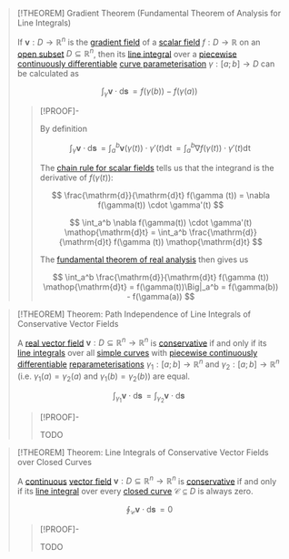>[!THEOREM] Gradient Theorem (Fundamental Theorem of Analysis for Line Integrals)
>
>If $\boldsymbol{v}: D \to \mathbb{R}^n$ is the  [gradient field](Conservative%20Vector%20Field.md) of a [scalar field](../../Scalar%20Fields/Real%20Scalar%20Field.md) $f: D\to\mathbb{R}$ on an [open subset](../../../../../Topology/Metric%20Spaces/Metric%20Topology.md#^opensets) $D \subseteq \mathbb{R}^n$, then its [line integral](../Integration/Vector%20Line%20Integral.md) over a [piecewise continuously differentiable](../../Parametric%20Curves/Differentiation/Differentiability%20of%20Parametric%20Curves.md) [curve parameterisation](../../Parametric%20Curves/Parametric%20Curve.md) $\gamma: [a;b] \to D$ can be calculated as
>
>$$
>\int_\gamma \boldsymbol{v} \cdot \mathop{\mathrm{d}\boldsymbol{s}} = f(\gamma (b)) - f(\gamma (a))
>$$
>
>>[!PROOF]-
>>
>>By definition
>>
>>$$
>>\int_\gamma \boldsymbol{v} \cdot \mathop{\mathrm{d}\boldsymbol{s}} = \int_a^b \boldsymbol{v}(\gamma(t)) \cdot \gamma'(t) \mathop{\mathrm{d}t} = \int_a^b \nabla  f(\gamma(t)) \cdot \gamma'(t) \mathop{\mathrm{d}t}
>>$$
>>
>>The [chain rule for scalar fields](../../Scalar%20Fields/Differentiation/Differentiation%20Rules%20for%20Scalar%20Fields.md#^chainrule) tells us that the integrand is the derivative of $f(\gamma (t))$:
>>
>>$$
>>\frac{\mathrm{d}}{\mathrm{d}t} f(\gamma (t)) = \nabla  f(\gamma(t)) \cdot \gamma'(t)
>>$$
>>
>>$$
>>\int_a^b \nabla  f(\gamma(t)) \cdot \gamma'(t) \mathop{\mathrm{d}t} = \int_a^b \frac{\mathrm{d}}{\mathrm{d}t} f(\gamma (t)) \mathop{\mathrm{d}t}
>>$$
>>
>>The [fundamental theorem of real analysis](../../../Univariate%20Real%20Analysis/Integration/The%20Fundamental%20Theorem%20of%20Real%20Analysis.md) then gives us
>>
>>$$
>>\int_a^b \frac{\mathrm{d}}{\mathrm{d}t} f(\gamma (t)) \mathop{\mathrm{d}t} = f(\gamma(t))\Big|_a^b = f(\gamma(b)) - f(\gamma(a))
>>$$
>>
>

>[!THEOREM] Theorem: Path Independence of Line Integrals of Conservative Vector Fields
>
>A [real vector field](../Real%20Vector%20Field.md) $\boldsymbol{v}: D\subseteq \mathbb{R}^n \to \mathbb{R}^n$ is [conservative](Conservative%20Vector%20Field.md) if and only if its [line integrals](../Integration/Vector%20Line%20Integral.md) over all [simple curves](../../../../../Geometry/Euclidean%20Geometry/Curves/Simple%20Curve.md) with [piecewise continuously differentiable](../../Real%20Vector%20Functions/Differentiation/Partial%20Derivatives%20of%20Real%20Vector%20Functions.md) [reparameterisations](../../Parametric%20Curves/Equivalence%20of%20Parametric%20Curves.md) $\gamma_1: [a;b] \to \mathbb{R}^n$ and $\gamma_2: [a;b] \to \mathbb{R}^n$ (i.e. $\gamma_1(a) = \gamma_2(a)$ and $\gamma_1(b) = \gamma_2(b)$) are equal.
>
>$$
>\int_{\gamma_1} \boldsymbol{v}\cdot \mathop{\mathrm{d}\boldsymbol{s}} = \int_{\gamma_2} \boldsymbol{v}\cdot \mathop{\mathrm{d}\boldsymbol{s}}
>$$
>
>>[!PROOF]-
>>
>>TODO
>>
>

>[!THEOREM] Theorem: Line Integrals of Conservative Vector Fields over Closed Curves
>
>A [continuous](../../Real%20Vector%20Functions/Continuity%20of%20Real%20Vector%20Functions.md) [vector field](../Real%20Vector%20Field.md) $\boldsymbol{v}: D\subseteq \mathbb{R}^n \to \mathbb{R}^n$ is [conservative](Conservative%20Vector%20Field.md) if and only if its [line integral](../Integration/Vector%20Line%20Integral.md) over every [closed curve](../../../../../Geometry/Euclidean%20Geometry/Curves/Closed%20Curve.md) $\mathcal{C} \subseteq D$ is always zero.
>
>$$
>\oint_\mathcal{C} \boldsymbol{v} \cdot \mathop{\mathrm{d}\boldsymbol{s}} = 0
>$$
>
>>[!PROOF]-
>>
>>TODO
>>
>
